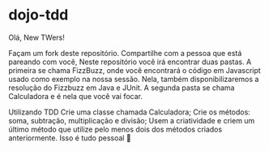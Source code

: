 # dojo-tdd

Olá, New TWers! 

Façam um fork deste repositório.
Compartilhe com a pessoa que está pareando com você,
Neste repositório você irá encontrar duas pastas. A primeira se chama FizzBuzz, onde você encontrará o código em Javascript usado como exemplo na nossa sessão.
Nela, também disponibilizaremos a resolução do Fizzbuzz em Java e JUnit.
A segunda pasta se chama Calculadora e é nela que você vai focar.

Utilizando TDD
Crie uma classe chamada Calculadora;
Crie os métodos: soma, subtração, multiplicação e divisão;
Usem a criatividade e criem um último método que utilize pelo menos dois dos métodos criados anteriormente.
Isso é tudo pessoal 🎉
